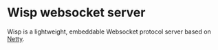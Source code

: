 # Wisp websocket server

Wisp is a lightweight, embeddable Websocket protocol server based on [Netty](http://www.netty.io).
